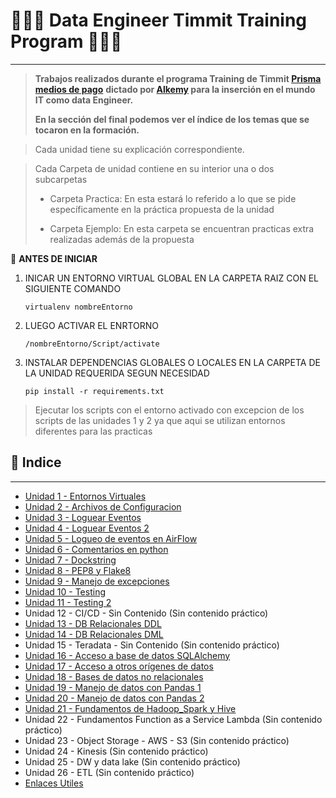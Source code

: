 # 📣👨‍🎓 Data Engineer Timmit Training Program 👨‍🎓📣
----

>**Trabajos realizados durante el programa Training de Timmit [Prisma medios de pago](https://www.prismamediosdepago.com/)**
**dictado por [Alkemy](https://www.alkemy.org/) para la inserción en el mundo IT como data Engineer.**
>
>**En la sección del final podemos ver el índice de los temas que se tocaron en la formación.**

>Cada unidad tiene su explicación correspondiente.

>Cada Carpeta de unidad contiene en su interior una o dos subcarpetas
>
> * Carpeta Practica: En esta estará lo referido a lo que se pide específicamente en la práctica propuesta de la unidad
>
> * Carpeta Ejemplo: En esta carpeta se encuentran practicas extra realizadas además de la propuesta


👣 **ANTES DE INICIAR**

1) INICAR UN ENTORNO VIRTUAL GLOBAL EN LA CARPETA RAIZ CON EL SIGUIENTE 
   COMANDO

   <code>virtualenv nombreEntorno</code>

2) LUEGO ACTIVAR EL ENRTORNO

   <code>/nombreEntorno/Script/activate</code>

3) INSTALAR DEPENDENCIAS GLOBALES O LOCALES EN LA CARPETA DE LA UNIDAD REQUERIDA SEGUN NECESIDAD
   
   <code>pip install -r requirements.txt</code>

>Ejecutar los scripts con el entorno activado con excepcion de los scripts de las unidades 1 y 2 ya que aqui se utilizan entornos diferentes para las practicas

## 💫 Indice
----
* [Unidad 1 - Entornos Virtuales](https://github.com/alego125/timmit-data-engineer-by-alkemy/tree/main/Unidad%2001)
* [Unidad 2 - Archivos de Configuracion](https://github.com/alego125/timmit-data-engineer-by-alkemy/tree/main/Unidad%2002)
* [Unidad 3 - Loguear Eventos](https://github.com/alego125/timmit-data-engineer-by-alkemy/tree/main/Unidad%2003)
* [Unidad 4 - Loguear Eventos 2](https://github.com/alego125/timmit-data-engineer-by-alkemy/tree/main/Unidad%2004)
* [Unidad 5 - Logueo de eventos en AirFlow](https://github.com/alego125/timmit-data-engineer-by-alkemy/tree/main/Unidad%2005)
* [Unidad 6 - Comentarios en python](https://github.com/alego125/timmit-data-engineer-by-alkemy/tree/main/Unidad%2006)
* [Unidad 7 - Dockstring](https://github.com/alego125/timmit-data-engineer-by-alkemy/tree/main/Unidad%2007)
* [Unidad 8 - PEP8 y Flake8](https://github.com/alego125/timmit-data-engineer-by-alkemy/tree/main/Unidad%2008)
* [Unidad 9 - Manejo de excepciones](https://github.com/alego125/timmit-data-engineer-by-alkemy/tree/main/Unidad%2009)
* [Unidad 10 - Testing](https://github.com/alego125/timmit-data-engineer-by-alkemy/tree/main/Unidad%2010)
* [Unidad 11 - Testing 2](https://github.com/alego125/timmit-data-engineer-by-alkemy/tree/main/Unidad%2011)
* Unidad 12 - CI/CD - Sin Contenido (Sin contenido práctico)
* [Unidad 13 - DB Relacionales DDL](https://github.com/alego125/timmit-data-engineer-by-alkemy/tree/main/Unidad%2013)
* [Unidad 14 - DB Relacionales DML](https://github.com/alego125/timmit-data-engineer-by-alkemy/tree/main/Unidad%2014)
* Unidad 15 - Teradata - Sin Contenido (Sin contenido práctico)
* [Unidad 16 - Acceso a base de datos SQLAlchemy](https://github.com/alego125/timmit-data-engineer-by-alkemy/tree/main/Unidad%2016)
* [Unidad 17 - Acceso a otros orígenes de datos](https://github.com/alego125/timmit-data-engineer-by-alkemy/tree/main/Unidad%2017)
* [Unidad 18 - Bases de datos no relacionales](https://github.com/alego125/timmit-data-engineer-by-alkemy/tree/main/Unidad%2018)
* [Unidad 19 - Manejo de datos con Pandas 1](https://github.com/alego125/timmit-data-engineer-by-alkemy/tree/main/Unidad%2019)
* [Unidad 20 - Manejo de datos con Pandas 2](https://github.com/alego125/timmit-data-engineer-by-alkemy/tree/main/Unidad%2020)
* [Unidad 21 - Fundamentos de Hadoop_Spark y Hive](https://github.com/alego125/timmit-data-engineer-by-alkemy/tree/main/Unidad%2021)
* Unidad 22 - Fundamentos Function as a Service Lambda (Sin contenido práctico)
* Unidad 23 - Object Storage - AWS - S3 (Sin contenido práctico)
* Unidad 24 - Kinesis (Sin contenido práctico)
* Unidad 25 - DW y data lake (Sin contenido práctico)
* Unidad 26 - ETL (Sin contenido práctico)
* [Enlaces Utiles](https://github.com/alego125/timmit-data-engineer-by-alkemy/wiki/Enlaces-de-utilidad)
